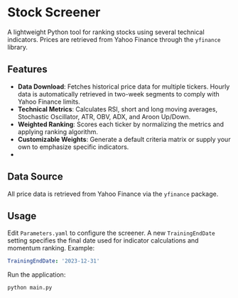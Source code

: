 # Stock Screener

A lightweight Python tool for ranking stocks using several technical indicators. Prices are retrieved from Yahoo Finance through the `yfinance` library.

## Features

- **Data Download**: Fetches historical price data for multiple tickers. Hourly data is automatically retrieved in two-week segments to comply with Yahoo Finance limits.
- **Technical Metrics**: Calculates RSI, short and long moving averages, Stochastic Oscillator, ATR, OBV, ADX, and Aroon Up/Down.
- **Weighted Ranking**: Scores each ticker by normalizing the metrics and applying ranking algorithm.
- **Customizable Weights**: Generate a default criteria matrix or supply your own to emphasize specific indicators.
- 
## Data Source

All price data is retrieved from Yahoo Finance via the `yfinance` package.

## Usage

Edit `Parameters.yaml` to configure the screener. A new `TrainingEndDate`
setting specifies the final date used for indicator calculations and momentum
ranking. Example:

```yaml
TrainingEndDate: '2023-12-31'
```

Run the application:

```bash
python main.py
```
